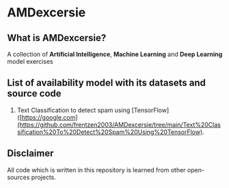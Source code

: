 # AMDexcersie

## What is AMDexcersie?

A collection of **Artificial Intelligence**, **Machine Learning** and **Deep Learning** model exercises

## List of availability model with its datasets and source code

1. Text Classification to detect spam using [TensorFlow]([https://google.com](https://github.com/frentzen2003/AMDexcersie/tree/main/Text%20Classification%20To%20Detect%20Spam%20Using%20TensorFlow).

## Disclaimer

All code which is written in this repository is learned from other open-sources projects.

